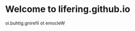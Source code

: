 <!DOCTYPE HTML>
<html>
<body>
<h1>Welcome to lifering.github.io</h1>
<p>oi.buhtig.gnirefil ot emocleW</p>
</body>
</html>
